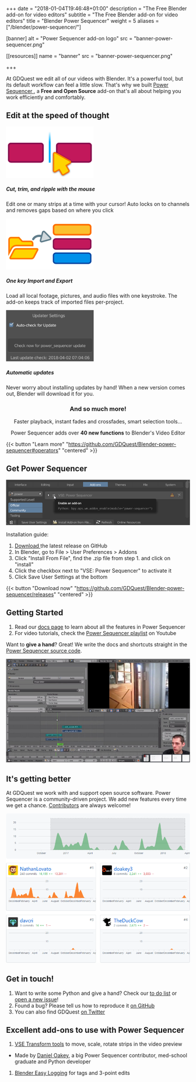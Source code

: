 +++
date = "2018-01-04T19:46:48+01:00"
description = "The Free Blender add-on for video editors"
subtitle = "The Free Blender add-on for video editors"
title = "Blender Power Sequencer"
weight = 5
aliases = ["/blender/power-sequencer/"]

[banner]
  alt = "Power Sequencer add-on logo"
  src = "banner-power-sequencer.png"

[[resources]]
  name = "banner"
  src = "banner-power-sequencer.png"

+++

At GDQuest we edit all of our videos with Blender. It's a powerful tool, but its default workflow can feel a little slow. That's why we built [ Power Sequencer ](https://github.com/GDQuest/Blender-power-sequencer/), a **Free and Open Source** add-on that's all about helping you work efficiently and comfortably.

<div class="container base-top-padding">
  <h2 data-font="centered" class="no-margin">Edit at the speed of thought</h2>
  <div class="grid split3 big-top-margin" data-font="centered">
      <div class="card outline">
          <img src="./img/mouse-cut.png" alt="A mouse cursor icon in the middle of two strips, after cutting them in half" style="background-color: black;">
          <div class="content">
              <h5>Cut, trim, and ripple with the mouse</h5>
              <p>Edit one or many strips at a time with your cursor! Auto locks on to channels and removes gaps based on where you click</p>
          </div>
      </div>
      <div class="card outline">
          <img src="./img/one-key-import.png" alt="Arrow pointing from a folder icon towards 3 stacked video, image and audio strips" style="background-color: black;">
          <div class="content">
              <h5>One key Import and Export</h5>
              <p>Load all local footage, pictures, and audio files with one keystroke. The add-on keeps track of imported files per-project.</p>
          </div>
      </div>
      <div class="card outline">
          <img src="./img/auto-updates.png" alt="blender logo">
          <div class="content">
              <h5>Automatic updates</h5>
              <p>Never worry about installing updates by hand! When a new version comes out, Blender will download it for you.</p>
          </div>
      </div>
  </div>
</div>

<h3 align="center">
And so much more!
</h3>

<p align="center">
Faster playback, instant fades and crossfades, smart selection tools...
</p>

<p align="center">
Power Sequencer adds over <strong>40 new functions</strong> to Blender's Video Editor
</p>

{{< button "Learn more" "https://github.com/GDQuest/Blender-power-sequencer#operators" "centered" >}}


## Get Power Sequencer

![The enable add-on window and checkbox](./img/blender-enable-addon.png)

Installation guide:

1. [ Download ](https://github.com/GDQuest/Blender-power-sequencer/releases) the latest release on GitHub
1. In Blender, go to File > User Preferences > Addons
1. Click "Install From File", find the .zip file from step 1. and click on "install"
1. Click the checkbox next to "VSE: Power Sequencer" to activate it
1. Click Save User Settings at the bottom

{{< button "Download now" "https://github.com/GDQuest/Blender-power-sequencer/releases" "centered" >}}

## Getting Started

1. Read our [docs page](docs) to learn about all the features in Power Sequencer
1. For video tutorials, check the [Power Sequencer playlist](https://www.youtube.com/watch?v=boAhi8hWBXc&list=PLhqJJNjsQ7KFjp88Cu57Zb9_wFt7nlkEI) on Youtube

Want to **give a hand**? Great! We write the docs and shortcuts straight in the [Power Sequencer source code](https://github.com/GDQuest/Blender-power-sequencer/).

![Daniel Oakey, a med school graduate and open source enthusiast, teaching video editing with Blender](./img/doakey3-beginner-tutorial.jpg)

## It's getting better

At GDQuest we work with and support open source software. Power Sequencer is a community-driven project. We add new features every time we get a chance. [Contributors](https://github.com/GDQuest/Blender-power-sequencer) are always welcome!

![Graph showing the code contributions over time on GitHub](./img/github-activity.png)


## Get in touch!

1. Want to write some Python and give a hand? Check our [to do list](https://github.com/GDQuest/Blender-power-sequencer/issues) or [open a new issue](https://github.com/GDQuest/Blender-power-sequencer/issues/new)!
1. Found a bug? Please tell us how to reproduce it [on GitHub](https://github.com/GDQuest/Blender-power-sequencer/issues/new)
1. You can also find GDQuest [on Twitter](https://twitter.com/NathanGDQuest)

## Excellent add-ons to use with Power Sequencer

1. [VSE Transform tools](https://github.com/doakey3/VSE_Transform_Tools) to move, scale, rotate strips in the video preview
  - Made by [Daniel Oakey](https://github.com/doakey3/), a big Power Sequencer contributor, med-school graduate and Python developer
1. [Blender Easy Logging](http://easy-logging.net/) for tags and 3-point edits
